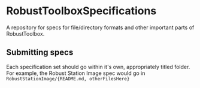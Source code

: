 # RobustToolboxSpecifications
A repository for specs for file/directory formats and other important parts of RobustToolbox.
## Submitting specs
Each specification set should go within it's own, appropriately titled folder. For example, the Robust Station Image spec would go in `RobustStationImage/{README.md, otherFilesHere}`

